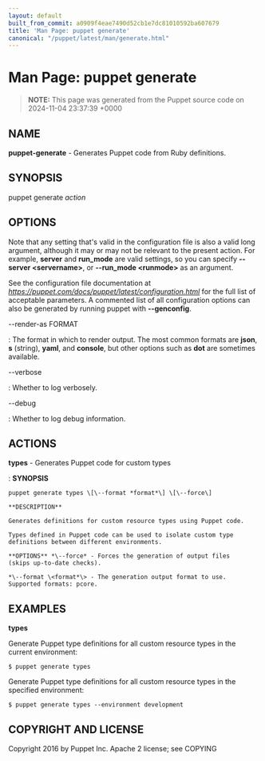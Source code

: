 ```yaml
---
layout: default
built_from_commit: a0909f4eae7490d52cb1e7dc81010592ba607679
title: 'Man Page: puppet generate'
canonical: "/puppet/latest/man/generate.html"
---
```


# Man Page: puppet generate

> **NOTE:** This page was generated from the Puppet source code on 2024-11-04 23:37:39 +0000

## NAME
**puppet-generate** - Generates Puppet code from Ruby definitions.

## SYNOPSIS
puppet generate *action*

## OPTIONS
Note that any setting that\'s valid in the configuration file is also a
valid long argument, although it may or may not be relevant to the
present action. For example, **server** and **run_mode** are valid
settings, so you can specify **\--server \<servername\>**, or
**\--run_mode \<runmode\>** as an argument.

See the configuration file documentation at
*https://puppet.com/docs/puppet/latest/configuration.html* for the full
list of acceptable parameters. A commented list of all configuration
options can also be generated by running puppet with **\--genconfig**.

\--render-as FORMAT

:   The format in which to render output. The most common formats are
    **json**, **s** (string), **yaml**, and **console**, but other
    options such as **dot** are sometimes available.

\--verbose

:   Whether to log verbosely.

\--debug

:   Whether to log debug information.

## ACTIONS
**types** - Generates Puppet code for custom types

:   **SYNOPSIS**

    puppet generate types \[\--format *format*\] \[\--force\]

    **DESCRIPTION**

    Generates definitions for custom resource types using Puppet code.

    Types defined in Puppet code can be used to isolate custom type
    definitions between different environments.

    **OPTIONS** *\--force* - Forces the generation of output files
    (skips up-to-date checks).

    *\--format \<format*\> - The generation output format to use.
    Supported formats: pcore.

## EXAMPLES
**types**

Generate Puppet type definitions for all custom resource types in the
current environment:



    $ puppet generate types

Generate Puppet type definitions for all custom resource types in the
specified environment:



    $ puppet generate types --environment development

## COPYRIGHT AND LICENSE
Copyright 2016 by Puppet Inc. Apache 2 license; see COPYING
